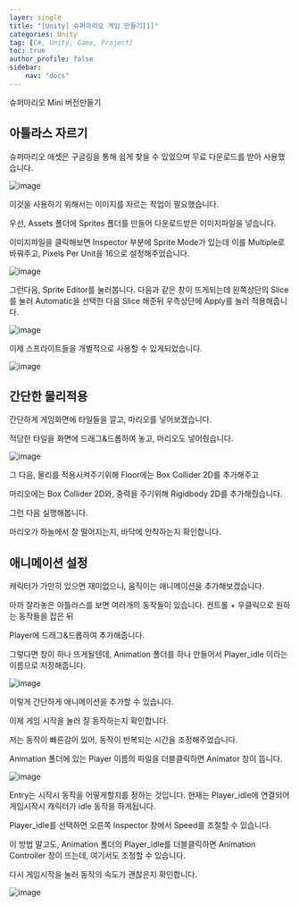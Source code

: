 ```yaml
---
layer: single
title: "[Unity] 슈퍼마리오 게임 만들기[1]"
categories: Unity
tag: [C#, Unity, Game, Project]
toc: true
author_profile: false
sidebar: 
    nav: "docs"
---
```





슈퍼마리오 Mini 버전만들기


## 아틀라스 자르기

슈퍼마리오 애셋은 구글링을 통해 쉽게 찾을 수 있었으며 무료 다운로드를 받아 사용했습니다.


![image](/images/2023/2023-07-02/capture_1.png)


이것을 사용하기 위해서는 이미지를 자르는 작업이 필요했습니다.


우선, Assets 폴더에 Sprites 폴더를 만들어 다운로드받은 이미지파일을 넣습니다.


이미지파일을 클릭해보면 Inspector 부분에 Sprite Mode가 있는데 이를 Multiple로 바꿔주고, Pixels Per Unit을 16으로 설정해주었습니다.


![image](/images/2023/2023-07-02/capture_2.png)



그런다음, Sprite Editor를 눌러봅니다. 다음과 같은 창이 뜨게되는데 왼쪽상단의 Slice를 눌러 
Automatic을 선택한 다음 Slice 해준뒤 우측상단에 Apply를 눌러 적용해줍니다.


![image](/images/2023/2023-07-02/capture_3.png)


이제 스프라이트들을 개별적으로 사용할 수 있게되었습니다.



![image](/images/2023/2023-07-02/capture_4.png)




## 간단한 물리적용


간단하게 게임화면에 타일들을 깔고, 마리오를 넣어보겠습니다.

적당한 타일을 화면에 드래그&드롭하여 놓고, 마리오도 넣어줬습니다. 

![image](/images/2023/2023-07-02/capture_5.png)



그 다음, 물리를 적용시켜주기위해 Floor에는 Box Collider 2D를 추가해주고

마리오에는 Box Collider 2D와, 중력을 주기위해 Rigidbody 2D를 추가해줬습니다.

그런 다음 실행해봅니다.

마리오가 하늘에서 잘 떨어지는지, 바닥에 안착하는지 확인합니다.



## 애니메이션 설정


캐릭터가 가만히 있으면 재미없으니, 움직이는 애니메이션을 추가해보겠습니다.

아까 잘라놓은 아틀라스를 보면 여러개의 동작들이 있습니다. 컨트롤 + 우클릭으로 원하는 동작들을 잡은 뒤

Player에 드래그&드롭하여 추가해줍니다. 

그렇다면 창이 하나 뜨게될텐데, Animation 폴더를 하나 만들어서 Player_idle 이라는 이름으로 저장해줍니다.


![image](/images/2023/2023-07-02/capture_6.png)


이렇게 간단하게 애니메이션을 추가할 수 있습니다.

이제 게임 시작을 눌러 잘 동작하는지 확인합니다.

저는 동작이 빠른감이 있어, 동작이 반복되는 시간을 조정해주었습니다.

Animation 폴더에 있는 Player 이름의 파일을 더블클릭하면 Animator 창이 뜹니다.


![image](/images/2023/2023-07-02/capture_7.png)


Entry는 시작시 동작을 어떻게할지를 정하는 것입니다. 현재는 Player_idle에 연결되어 게임시작시 캐릭터가 idle 동작을 하게됩니다.

Player_idle를 선택하면 오른쪽 Inspector 창에서 Speed를 조절할 수 있습니다.

이 방법 말고도, Animation 폴더의 Player_idle를 더블클릭하면 Animation Controller 창이 뜨는데, 여기서도 조정할 수 있습니다.


다시 게임시작을 눌러 동작의 속도가 괜찮은지 확인합니다.


![image](/images/2023/2023-07-02/gif.gif)
